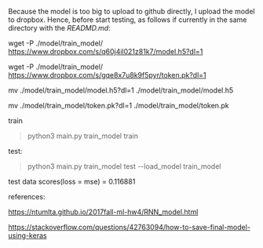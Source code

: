 Because the model is too big to upload to github directly, I upload the model to dropbox. Hence, before start testing, as follows if currently in the same directory with the *READMD.md*:

wget -P ./model/train_model/ https://www.dropbox.com/s/q60j4il021z81k7/model.h5?dl=1

wget -P ./model/train_model/ https://www.dropbox.com/s/gqe8x7u8k9f5pyr/token.pk?dl=1

mv ./model/train_model/model.h5?dl=1 ./model/train_model/model.h5

mv ./model/train_model/token.pk?dl=1 ./model/train_model/token.pk

train

>python3 main.py train_model train

test:

>python3 main.py train_model test --load_model train_model

test data scores(loss = mse) = 0.116881

references:

https://ntumlta.github.io/2017fall-ml-hw4/RNN_model.html

https://stackoverflow.com/questions/42763094/how-to-save-final-model-using-keras